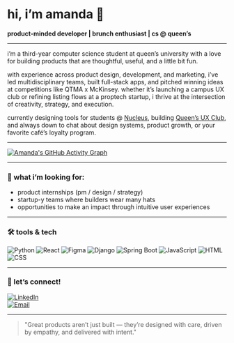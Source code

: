 # hi, i’m amanda 👋  
**product-minded developer | brunch enthusiast | cs @ queen’s**

---

i’m a third-year computer science student at queen’s university with a love for building products that are thoughtful, useful, and a little bit fun.

with experience across product design, development, and marketing, i’ve led multidisciplinary teams, built full-stack apps, and pitched winning ideas at competitions like QTMA x McKinsey. whether it’s launching a campus UX club or refining listing flows at a proptech startup, i thrive at the intersection of creativity, strategy, and execution.

currently designing tools for students @ [Nucleus](https://github.com), building [Queen’s UX Club](https://www.instagram.com/queensuxclub), and always down to chat about design systems, product growth, or your favorite café’s loyalty program.

---

[![Amanda's GitHub Activity Graph](https://github-readme-activity-graph.cyclic.app/graph?username=amandali04&theme=react-dark)](https://github.com/amandali04)

---

### 👀 what i’m looking for:
- product internships (pm / design / strategy)
- startup-y teams where builders wear many hats
- opportunities to make an impact through intuitive user experiences

---

### 🛠️ tools & tech
![Python](https://img.shields.io/badge/-Python-3776AB?logo=python&logoColor=white&style=for-the-badge)
![React](https://img.shields.io/badge/-React-61DAFB?logo=react&logoColor=black&style=for-the-badge)
![Figma](https://img.shields.io/badge/-Figma-F24E1E?logo=figma&logoColor=white&style=for-the-badge)
![Django](https://img.shields.io/badge/-Django-092E20?logo=django&logoColor=white&style=for-the-badge)
![Spring Boot](https://img.shields.io/badge/-Spring_Boot-6DB33F?logo=springboot&logoColor=white&style=for-the-badge)
![JavaScript](https://img.shields.io/badge/-JavaScript-F7DF1E?logo=javascript&logoColor=black&style=for-the-badge)
![HTML](https://img.shields.io/badge/-HTML-E34F26?logo=html5&logoColor=white&style=for-the-badge)
![CSS](https://img.shields.io/badge/-CSS-1572B6?logo=css3&logoColor=white&style=for-the-badge)

---

### 🤝 let’s connect!
[![LinkedIn](https://img.shields.io/badge/-LinkedIn-0077B5?logo=linkedin&logoColor=white&style=for-the-badge)](https://linkedin.com/in/amanda-li)  
[![Email](https://img.shields.io/badge/-Email-EA4335?logo=gmail&logoColor=white&style=for-the-badge)](mailto:amanda.li@quensu.ca)

---

> "Great products aren’t just built — they’re designed with care, driven by empathy, and delivered with intent."
